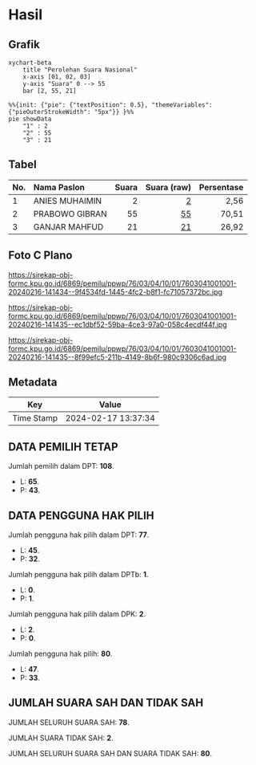 # Hasil

## Grafik

```mermaid
xychart-beta
    title "Perolehan Suara Nasional"
    x-axis [01, 02, 03]
    y-axis "Suara" 0 --> 55
    bar [2, 55, 21]
```

```mermaid
%%{init: {"pie": {"textPosition": 0.5}, "themeVariables": {"pieOuterStrokeWidth": "5px"}} }%%
pie showData
    "1" : 2
    "2" : 55
    "3" : 21
```

## Tabel

| No. | Nama Paslon    | Suara | Suara (raw) | Persentase |
|:--- |:-------------- | -----:| -----------:| ----------:|
| 1   | ANIES MUHAIMIN | 2     | [2][p-1]    | 2,56       |
| 2   | PRABOWO GIBRAN | 55    | [55][p-2]   | 70,51      |
| 3   | GANJAR MAHFUD  | 21    | [21][p-3]   | 26,92      |


[p-1]: https://github.com/gigit-pemilu/pemilu-2024/blob/main/pilpres/hitung-suara/sub/76-sulawesi-barat/sub/03-mamasa/sub/04-pana/sub/1001-pana/sub/001-tps/sub/paslon-1.txt
[p-2]: https://github.com/gigit-pemilu/pemilu-2024/blob/main/pilpres/hitung-suara/sub/76-sulawesi-barat/sub/03-mamasa/sub/04-pana/sub/1001-pana/sub/001-tps/sub/paslon-2.txt
[p-3]: https://github.com/gigit-pemilu/pemilu-2024/blob/main/pilpres/hitung-suara/sub/76-sulawesi-barat/sub/03-mamasa/sub/04-pana/sub/1001-pana/sub/001-tps/sub/paslon-3.txt

## Foto C Plano

https://sirekap-obj-formc.kpu.go.id/6869/pemilu/ppwp/76/03/04/10/01/7603041001001-20240216-141434--9f4534fd-1445-4fc2-b8f1-fc71057372bc.jpg

https://sirekap-obj-formc.kpu.go.id/6869/pemilu/ppwp/76/03/04/10/01/7603041001001-20240216-141435--ec1dbf52-59ba-4ce3-97a0-058c4ecdf44f.jpg

https://sirekap-obj-formc.kpu.go.id/6869/pemilu/ppwp/76/03/04/10/01/7603041001001-20240216-141435--8f99efc5-211b-4149-8b6f-980c9306c6ad.jpg


## Metadata

| Key        | Value               |
| ---------- | ------------------- |
| Time Stamp | 2024-02-17 13:37:34 |


## DATA PEMILIH TETAP

Jumlah pemilih dalam DPT: **108**.
 * L: **65**.
 * P: **43**.

## DATA PENGGUNA HAK PILIH

Jumlah pengguna hak pilih dalam DPT: **77**.
 * L: **45**.
 * P: **32**.

Jumlah pengguna hak pilih dalam DPTb: **1**.
 * L: **0**.
 * P: **1**.

Jumlah pengguna hak pilih dalam DPK: **2**.
 * L: **2**.
 * P: **0**.

Jumlah pengguna hak pilih: **80**.
 * L: **47**.
 * P: **33**.

## JUMLAH SUARA SAH DAN TIDAK SAH

JUMLAH SELURUH SUARA SAH: **78**.

JUMLAH SUARA TIDAK SAH: **2**.

JUMLAH SELURUH SUARA SAH DAN SUARA TIDAK SAH: **80**.


